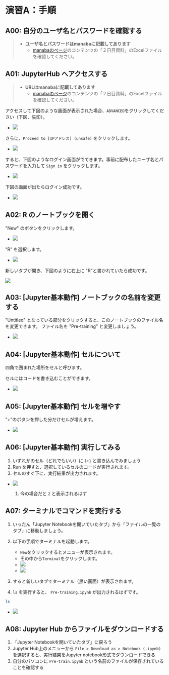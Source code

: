 # 演習A：手順


## A00: 自分のユーザ名とパスワードを確認する

> - **ユーザ名とパスワードはmanabaに記載してあります**  
>   - [manabaのページ](https://manaba.tsukuba.ac.jp/ct/course_2438996)のコンテンツの「２日目資料」のExcelファイルを確認してください。

## A01: JupyterHub へアクセスする

> - **URLはmanabaに記載してあります**  
>   - [manabaのページ](https://manaba.tsukuba.ac.jp/ct/course_2438996)のコンテンツの「２日目資料」のExcelファイルを確認してください。

アクセスして下図のような画面が表示された場合、`ADVANCED`をクリックしてください（下図、矢印）。

- ![](img/2021-02-06-19-57-07.png)

さらに、`Proceed to [IPアドレス] (unsafe)` をクリックします。

- ![](img/2021-02-06-19-58-57.png)

すると、下図のようなログイン画面がでてきます。事前に配布したユーザ名とパスワードを入力して `Sign in` をクリックします。

- ![](img/2021-02-06-19-59-19.png)

下図の画面が出たらログイン成功です。

- ![](img/2021-02-06-20-00-12.png)

## A02: R のノートブックを開く

"New" のボタンをクリックします。

- ![](img/2021-02-06-20-03-08.png)

"R" を選択します。

- ![](img/2021-02-06-20-01-50.png)

新しいタブが開き、下図のように右上に "R"と書かれていたら成功です。

![](img/2021-02-06-20-04-53.png)

## A03: [Jupyter基本動作] ノートブックの名前を変更する

"Untitled" となっている部分をクリックすると、このノートブックのファイル名を変更できます。
ファイル名を "Pre-training" と変更しましょう。

- ![](img/2021-02-06-20-06-33.png)


## A04: [Jupyter基本動作] セルについて

四角で囲まれた場所をセルと呼びます。

セルにはコードを書き込むことができます。

- ![](img/2021-02-06-20-09-05.png)


## A05: [Jupyter基本動作] セルを増やす

"+"のボタンを押した分だけセルが増えます。

- ![](img/2021-02-06-20-11-26.png)

## A06: [Jupyter基本動作] 実行してみる

1. いずれかのセル（どれでもいい）に `1+1` と書き込んでみましょう
2. Run を押すと、選択しているセルのコードが実行されます。
3. セルのすぐ下に、実行結果が出力されます。

- ![](img/2021-02-06-20-13-23.png)

   1. 今の場合だと `2` と表示されるはず


## A07: ターミナルでコマンドを実行する

1. いったん「Jupyter Notebookを開いていたタブ」から「ファイルの一覧のタブ」に移動しましょう。
2. 以下の手順でターミナルを起動します。
    - `New`をクリックするとメニューが表示されます。
    - その中から`Terminal`をクリックします。
   - ![](img/tutorial_00_prepare_environment-b32a0.png)
   - ![](img/tutorial_00_prepare_environment-646f1.png)

3. すると新しいタブでターミナル（黒い画面）が表示されます。

4. `ls` を実行すると、 `Pre-training.ipynb` が出力されるはずです。

```bash
ls
```

- ![](img/2021-02-06-20-30-50.png)

## A08: Jupyter Hub からファイルをダウンロードする

1. 「Jupyter Notebookを開いていたタブ」に戻ろう
2. Jupyter Hub上のメニューから `File > Download as > Notebook (.ipynb)` を選択すると、実行結果をJupyter notebook形式でダウンロードできる
3. 自分のパソコンに `Pre-train.ipynb` という名前のファイルが保存されていることを確認する

